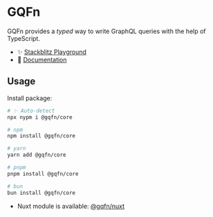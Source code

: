 # GQFn

GQFn provides a *typed* way to write GraphQL queries with the help of TypeScript.

- ✨ [Stackblitz Playground](https://stackblitz.com/~/github.com/Teages/gqf-playground?file=src/index.ts)
- 📖 [Documentation](https://gqfn.teages.xyz)

## Usage

Install package:

```sh
# ✨ Auto-detect
npx nypm i @gqfn/core

# npm
npm install @gqfn/core

# yarn
yarn add @gqfn/core

# pnpm
pnpm install @gqfn/core

# bun
bun install @gqfn/core
```

- Nuxt module is available: [@gqfn/nuxt](https://gqfn.teages.xyz/ecosystem/nuxt/)
